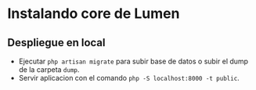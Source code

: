 # Instalando core de Lumen

## Despliegue en local

* Ejecutar `php artisan migrate` para subir base de datos o subir el dump de la carpeta `dump`.
* Servir aplicacion con el comando `php -S localhost:8000 -t public`.